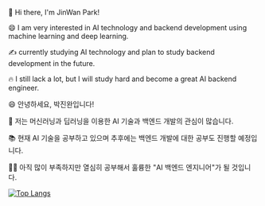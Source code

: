 👋 Hi there, I'm JinWan Park!

😄 I am very interested in AI technology and backend development using machine learning and deep learning.

✍ currently studying AI technology and plan to study backend development in the future.

🔥 I still lack a lot, but I will study hard and become a great AI backend engineer.

😄 안녕하세요, 박진완입니다!

🌟 저는 머신러닝과 딥러닝을 이용한 AI 기술과 백엔드 개발의 관심이 많습니다.

📚 현재 AI 기술을 공부하고 있으며 추후에는 백엔드 개발에 대한 공부도 진행할 예정입니다.

👨‍💻 아직 많이 부족하지만 열심히 공부해서 훌륭한 "AI 백엔드 엔지니어"가 될 것입니다.

[![Top Langs](https://github-readme-stats.vercel.app/api/top-langs/?username=P-jinwan&layout=compact)](https://github.com/anuraghazra/github-readme-stats)
